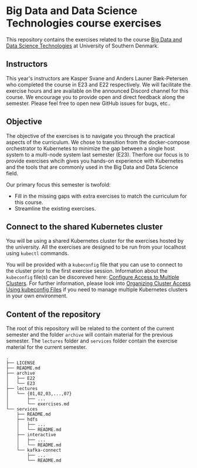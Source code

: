 # Big Data and Data Science Technologies course exercises
This repository contains the exercises related to the course [Big Data and Data Science Technologies](https://odin.sdu.dk/sitecore/index.php?a=fagbesk&id=138236&listid=18888&lang=en) at University of Southern Denmark.

## Instructors
This year's instructors are Kasper Svane and Anders Launer Bæk-Petersen who completed the course in E23 and E22 respectively. We will facilitate the exercise hours and are available on the announced Discord channel for this course.
We encourage you to provide open and direct feedback along the semester. Please feel free to open new GitHub issues for bugs, etc..

## Objective
The objective of the exercises is to navigate you through the practical aspects of the curriculum. 
We chose to transition from the docker-compose orchestrator to Kubernetes to minimize the gap between a single host system to a multi-node system last semester (E23). Therfore our focus is to provide exercises whcih gives you hands-on experience with Kubernetes and the tools that are commonly used in the Big Data and Data Science field.

Our primary focus this semester is twofold:
- Fill in the missing gaps with extra exercises to match the curriculum for this course.  
- Streamline the existing exercises.

## Connect to the shared Kubernetes cluster

You will be using a shared Kubernetes cluster for the exercises hosted by the university. All the exercises are designed to be run from your localhost using `kubectl` commands.

You will be provided with a `kubeconfig` file that you can use to connect to the cluster prior to the first exercise session.
Information about the `kubeconfig` file(s) can be discoreved here: [Configure Access to Multiple Clusters](https://kubernetes.io/docs/tasks/access-application-cluster/configure-access-multiple-clusters/). For further information, please look into [Organizing Cluster Access Using kubeconfig Files](https://kubernetes.io/docs/concepts/configuration/organize-cluster-access-kubeconfig/) if you need to manage multiple Kubernetes clusters in your own environment.

## Content of the repository
The root of this repository will be related to the content of the current semester and the folder `archive` will contain material for the previous semester. The `lectures` folder and `services` folder contain the exercise material for the current semester. 

```
.
├── LICENSE
├── README.md
├── archive
│   ├── E22 
│   └── E23
├── lectures
│   └── {01,02,03,...,07}
│       ├── ...
│       └── exercises.md
└── services
    ├── README.md
    ├── hdfs
    │   ├── ... 
    │   └── README.md
    ├── interactive
    │   ├── ...
    │   └── README.md
    └── kafka-connect
        ├── ...
        └── README.md
```
